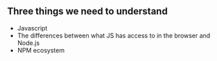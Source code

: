 ## Three things we need to understand

- Javascript
- The differences between what JS has access to in the browser and Node.js
- NPM ecosystem
